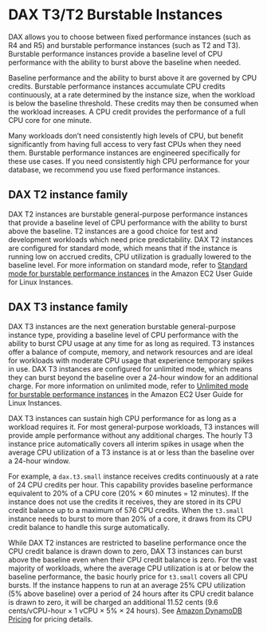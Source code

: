 # DAX T3/T2 Burstable Instances<a name="DAX.Burstable"></a>

DAX allows you to choose between fixed performance instances \(such as R4 and R5\) and burstable performance instances \(such as T2 and T3\)\. Burstable performance instances provide a baseline level of CPU performance with the ability to burst above the baseline when needed\.

Baseline performance and the ability to burst above it are governed by CPU credits\. Burstable performance instances accumulate CPU credits continuously, at a rate determined by the instance size, when the workload is below the baseline threshold\. These credits may then be consumed when the workload increases\. A CPU credit provides the performance of a full CPU core for one minute\.

Many workloads don’t need consistently high levels of CPU, but benefit significantly from having full access to very fast CPUs when they need them\. Burstable performance instances are engineered specifically for these use cases\. If you need consistently high CPU performance for your database, we recommend you use fixed performance instances\.

## DAX T2 instance family<a name="DAX.Burstable.T2"></a>

DAX T2 instances are burstable general\-purpose performance instances that provide a baseline level of CPU performance with the ability to burst above the baseline\. T2 instances are a good choice for test and development workloads which need price predictability\. DAX T2 instances are configured for standard mode, which means that if the instance is running low on accrued credits, CPU utilization is gradually lowered to the baseline level\. For more information on standard mode, refer to [Standard mode for burstable performance instances](https://docs.aws.amazon.com/AWSEC2/latest/UserGuide/burstable-performance-instances-standard-mode.html) in the Amazon EC2 User Guide for Linux Instances\.

## DAX T3 instance family<a name="DAX.Burstable.T3"></a>

DAX T3 instances are the next generation burstable general\-purpose instance type, providing a baseline level of CPU performance with the ability to burst CPU usage at any time for as long as required\. T3 instances offer a balance of compute, memory, and network resources and are ideal for workloads with moderate CPU usage that experience temporary spikes in use\. DAX T3 instances are configured for unlimited mode, which means they can burst beyond the baseline over a 24\-hour window for an additional charge\. For more information on unlimited mode, refer to [Unlimited mode for burstable performance instances](https://docs.aws.amazon.com/AWSEC2/latest/UserGuide/burstable-performance-instances-unlimited-mode.html) in the Amazon EC2 User Guide for Linux Instances\.

DAX T3 instances can sustain high CPU performance for as long as a workload requires it\. For most general\-purpose workloads, T3 instances will provide ample performance without any additional charges\. The hourly T3 instance price automatically covers all interim spikes in usage when the average CPU utilization of a T3 instance is at or less than the baseline over a 24\-hour window\.

For example, a `dax.t3.small` instance receives credits continuously at a rate of 24 CPU credits per hour\. This capability provides baseline performance equivalent to 20% of a CPU core \(20% × 60 minutes = 12 minutes\)\. If the instance does not use the credits it receives, they are stored in its CPU credit balance up to a maximum of 576 CPU credits\. When the `t3.small` instance needs to burst to more than 20% of a core, it draws from its CPU credit balance to handle this surge automatically\.

While DAX T2 instances are restricted to baseline performance once the CPU credit balance is drawn down to zero, DAX T3 instances can burst above the baseline even when their CPU credit balance is zero\. For the vast majority of workloads, where the average CPU utilization is at or below the baseline performance, the basic hourly price for `t3.small` covers all CPU bursts\. If the instance happens to run at an average 25% CPU utilization \(5% above baseline\) over a period of 24 hours after its CPU credit balance is drawn to zero, it will be charged an additional 11\.52 cents \(9\.6 cents/vCPU\-hour × 1 vCPU × 5% × 24 hours\)\. See [Amazon DynamoDB Pricing](https://aws.amazon.com/dynamodb/pricing/on-demand/) for pricing details\.